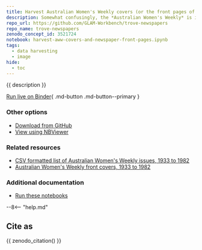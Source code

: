 ```yaml
---
title: Harvest Australian Women's Weekly covers (or the front pages of any newspaper)
description: Somewhat confusingly, the *Australian Women's Weekly* is in with Trove's digitised newspapers and not the rest of the magazines. There are notebooks in the GLAM Workbench's journals section to help harvest all of a journal's covers as images, so I thought I should do the same for the Weekly. This notebook can be easily adjusted to download the front pages of any digitised newspaper.
repo_url: https://github.com/GLAM-Workbench/trove-newspapers
repo_name: trove-newspapers
zenodo_concept_id: 3521724
notebook: harvest-aww-covers-and-newspaper-front-pages.ipynb
tags:
  - data harvesting
  - image
hide:
  - toc
---
```


{{ description }}

[Run live on Binder](https://mybinder.org/v2/gh/GLAM-Workbench/{{repo_name}}/master?urlpath=lab%2Ftree%2F{{notebook}}){ .md-button .md-button--primary }

### Other options

* [Download from GitHub](https://github.com/GLAM-Workbench/{{repo_name}}/blob/master/{{notebook}})
* [View using NBViewer](https://nbviewer.jupyter.org/github/GLAM-Workbench/{{repo_name}}/blob/master/{{notebook}})

### Related resources

* [CSV formatted list of Australian Women's Weekly issues, 1933 to 1982](csv-aww-issues.md)
* [Australian Women's Weekly front covers, 1933 to 1982](dataset-aww-covers.md)

### Additional documentation

* [Run these notebooks](../#run-these-notebooks)

--8<-- "help.md"

## Cite as

{{ zenodo_citation() }}